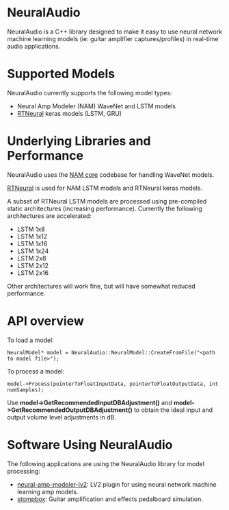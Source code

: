 # NeuralAudio

NeuralAudio is a C++ library designed to make it easy to use neural network machine learning models (ie: guitar amplifier captures/profiles) in real-time audio applications.

# Supported Models

NeuralAudio currently supports the following model types:

- Neural Amp Modeler (NAM) WaveNet and LSTM models
- [RTNeural](https://github.com/jatinchowdhury18/RTNeural) keras models (LSTM, GRU)

# Underlying Libraries and Performance

NeuralAudio uses the [NAM core](https://github.com/sdatkinson/NeuralAmpModelerCore) codebase for handling WaveNet models.

[RTNeural](https://github.com/jatinchowdhury18/RTNeural) is used for NAM LSTM models and RTNeural keras models.

A subset of RTNeural LSTM models are processed using pre-compiled static architectures (increasing performance). Currently the following architectures are accelerated:

- LSTM 1x8
- LSTM 1x12
- LSTM 1x16
- LSTM 1x24
- LSTM 2x8
- LSTM 2x12
- LSTM 2x16

Other architectures will work fine, but will have somewhat reduced performance.

# API overview

To load a model:
```
NeuralModel* model = NeuralAudio::NeuralModel::CreateFromFile("<path to model file>");
```

To process a model:

```
model->Process(pointerToFloatInputData, pointerToFloatOutputData, int numSamples);
```

Use **model->GetRecommendedInputDBAdjustment()** and **model->GetRecommendedOutputDBAdjustment()** to obtain the ideal input and output volume level adjustments in dB.

# Software Using NeuralAudio

The following applications are using the NeuralAudio library for model processing:

- [neural-amp-modeler-lv2](https://github.com/mikeoliphant/neural-amp-modeler-lv2): LV2 plugin for using neural network machine learning amp models.
- [stompbox](https://github.com/mikeoliphant/stompbox): Guitar amplification and effects pedalboard simulation.
